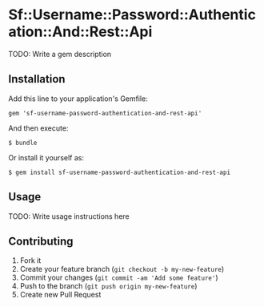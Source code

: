 # Sf::Username::Password::Authentication::And::Rest::Api

TODO: Write a gem description

## Installation

Add this line to your application's Gemfile:

    gem 'sf-username-password-authentication-and-rest-api'

And then execute:

    $ bundle

Or install it yourself as:

    $ gem install sf-username-password-authentication-and-rest-api

## Usage

TODO: Write usage instructions here

## Contributing

1. Fork it
2. Create your feature branch (`git checkout -b my-new-feature`)
3. Commit your changes (`git commit -am 'Add some feature'`)
4. Push to the branch (`git push origin my-new-feature`)
5. Create new Pull Request
